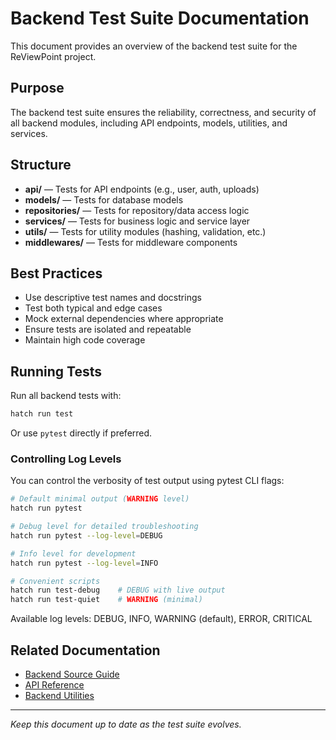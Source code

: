 # Backend Test Suite Documentation

This document provides an overview of the backend test suite for the ReViewPoint project.

## Purpose

The backend test suite ensures the reliability, correctness, and security of all backend modules, including API endpoints, models, utilities, and services.

## Structure

- **api/** — Tests for API endpoints (e.g., user, auth, uploads)
- **models/** — Tests for database models
- **repositories/** — Tests for repository/data access logic
- **services/** — Tests for business logic and service layer
- **utils/** — Tests for utility modules (hashing, validation, etc.)
- **middlewares/** — Tests for middleware components

## Best Practices

- Use descriptive test names and docstrings
- Test both typical and edge cases
- Mock external dependencies where appropriate
- Ensure tests are isolated and repeatable
- Maintain high code coverage

## Running Tests

Run all backend tests with:

```sh
hatch run test
```

Or use `pytest` directly if preferred.

### Controlling Log Levels

You can control the verbosity of test output using pytest CLI flags:

```sh
# Default minimal output (WARNING level)
hatch run pytest

# Debug level for detailed troubleshooting
hatch run pytest --log-level=DEBUG

# Info level for development
hatch run pytest --log-level=INFO

# Convenient scripts
hatch run test-debug    # DEBUG with live output
hatch run test-quiet    # WARNING (minimal)
```

Available log levels: DEBUG, INFO, WARNING (default), ERROR, CRITICAL

## Related Documentation

- [Backend Source Guide](../../backend-source-guide.md)
- [API Reference](../../api-reference.md)
- [Backend Utilities](../../src/utils/README.md)

---

*Keep this document up to date as the test suite evolves.*
